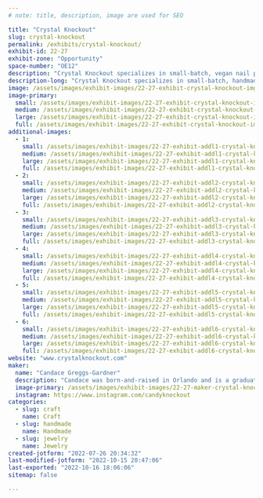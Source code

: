 ```yaml
---
# note: title, description, image are used for SEO

title: "Crystal Knockout"
slug: crystal-knockout
permalink: /exhibits/crystal-knockout/
exhibit-id: 22-27
exhibit-zone: "Opportunity"
space-number: "OE12"
description: "Crystal Knockout specializes in small-batch, vegan nail polish in a variety of colors and finishes. "
description-long: "Crystal Knockout specializes in small-batch, handmade, vegan nail polish in a variety of colors and finishes. One of our most popular creations is thermochromic nail polish that changes colors with temperature! We&#039;ve also begun making magnetic nail polish that can be manipulated with a neodymium magnet to create ripples and stripes. In addition to nail polish, we offer a selection of jewelry and resin creations that are created with the same pigments and glitters we use in our polish, as well as some hand and nail care items."
image: /assets/images/exhibit-images/22-27-exhibit-crystal-knockout-img-6574a-large.jpg
image-primary: 
  small: /assets/images/exhibit-images/22-27-exhibit-crystal-knockout-img-6574a-small.jpg
  medium: /assets/images/exhibit-images/22-27-exhibit-crystal-knockout-img-6574a-medium.jpg
  large: /assets/images/exhibit-images/22-27-exhibit-crystal-knockout-img-6574a-large.jpg
  full: /assets/images/exhibit-images/22-27-exhibit-crystal-knockout-img-6574a-full.jpg
additional-images: 
  - 1:
    small: /assets/images/exhibit-images/22-27-exhibit-addl1-crystal-knockout-card1-small.jpg
    medium: /assets/images/exhibit-images/22-27-exhibit-addl1-crystal-knockout-card1-medium.jpg
    large: /assets/images/exhibit-images/22-27-exhibit-addl1-crystal-knockout-card1-large.jpg
    full: /assets/images/exhibit-images/22-27-exhibit-addl1-crystal-knockout-card1-full.jpg
  - 2:
    small: /assets/images/exhibit-images/22-27-exhibit-addl2-crystal-knockout-card5-small.jpg
    medium: /assets/images/exhibit-images/22-27-exhibit-addl2-crystal-knockout-card5-medium.jpg
    large: /assets/images/exhibit-images/22-27-exhibit-addl2-crystal-knockout-card5-large.jpg
    full: /assets/images/exhibit-images/22-27-exhibit-addl2-crystal-knockout-card5-full.jpg
  - 3:
    small: /assets/images/exhibit-images/22-27-exhibit-addl3-crystal-knockout-fairymatrimonycollage1-small.jpg
    medium: /assets/images/exhibit-images/22-27-exhibit-addl3-crystal-knockout-fairymatrimonycollage1-medium.jpg
    large: /assets/images/exhibit-images/22-27-exhibit-addl3-crystal-knockout-fairymatrimonycollage1-large.jpg
    full: /assets/images/exhibit-images/22-27-exhibit-addl3-crystal-knockout-fairymatrimonycollage1-full.jpg
  - 4:
    small: /assets/images/exhibit-images/22-27-exhibit-addl4-crystal-knockout-img-6731-small.JPG
    medium: /assets/images/exhibit-images/22-27-exhibit-addl4-crystal-knockout-img-6731-medium.JPG
    large: /assets/images/exhibit-images/22-27-exhibit-addl4-crystal-knockout-img-6731-large.JPG
    full: /assets/images/exhibit-images/22-27-exhibit-addl4-crystal-knockout-img-6731-full.JPG
  - 5:
    small: /assets/images/exhibit-images/22-27-exhibit-addl5-crystal-knockout-metamorphosisspiritrevival1-small.jpg
    medium: /assets/images/exhibit-images/22-27-exhibit-addl5-crystal-knockout-metamorphosisspiritrevival1-medium.jpg
    large: /assets/images/exhibit-images/22-27-exhibit-addl5-crystal-knockout-metamorphosisspiritrevival1-large.jpg
    full: /assets/images/exhibit-images/22-27-exhibit-addl5-crystal-knockout-metamorphosisspiritrevival1-full.jpg
  - 6:
    small: /assets/images/exhibit-images/22-27-exhibit-addl6-crystal-knockout-photo-aug-30-9-10-45-pm-small.jpg
    medium: /assets/images/exhibit-images/22-27-exhibit-addl6-crystal-knockout-photo-aug-30-9-10-45-pm-medium.jpg
    large: /assets/images/exhibit-images/22-27-exhibit-addl6-crystal-knockout-photo-aug-30-9-10-45-pm-large.jpg
    full: /assets/images/exhibit-images/22-27-exhibit-addl6-crystal-knockout-photo-aug-30-9-10-45-pm-full.jpg
website: "www.crystalknockout.com"
maker: 
  name: "Candace Greggs-Gardner"
  description: "Candace was born-and-raised in Orlando and is a graduate of William R. Boone High School and the University of Central Florida. She&#039;s a trained vocalist, an amateur computer techie, a caffeine addict, a kitty wrangler, and happily married to a fellow Orlando native. She began her career in creativity in 2013 when she opened a small business making crystallized goods, including cell phone cases, wedding cake toppers, and apparel. Soon after, her love of color drew her to start dabbling in nail polish and other cosmetics and Crystal Knockout was born."
  image-primary: /assets/images/exhibit-images/22-27-maker-crystal-knockout-photo-jul-17-11-32-57-ama-medium.jpg
  instagram: https://www.instagram.com/candyknockout
categories: 
  - slug: craft
    name: Craft
  - slug: handmade
    name: Handmade
  - slug: jewelry
    name: Jewelry
created-jotform: "2022-07-26 20:34:32"
last-modified-jotform: "2022-10-15 20:47:06"
last-exported: "2022-10-16 18:06:06"
sitemap: false

---
```

